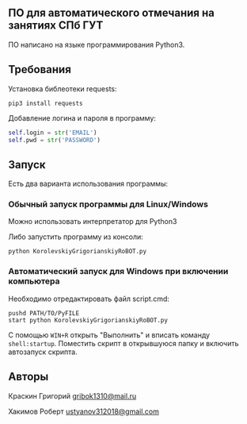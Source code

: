 ПО для автоматического отмечания на занятиях СПб ГУТ
----------------------------------------------------

ПО написано на языке программирования Python3.

Требования
----------

Установка библеотеки requests:

```
pip3 install requests
```

Добавление логина и пароля в программу:

```py
self.login = str('EMAIL')
self.pwd = str('PASSWORD')
```

Запуск
------

Есть два варианта использования программы:

### Обычный запуск программы для Linux/Windows ###

Можно использовать интерпретатор для Python3

Либо запустить программу из консоли:

```
python KorolevskiyGrigorianskiyRoBOT.py
```

### Автоматический запуск для Windows при включении компьютера ###

Необходимо отредактировать файл script.cmd:

```batch
pushd PATH/TO/PyFILE
start python KorolevskiyGrigorianskiyRoBOT.py
```

С помощью `WIN+R` открыть "Выполнить" и вписать команду `shell:startup`.
Поместить скрипт в открывшуюся папку и включить автозапуск скрипта.

Авторы
------

Краскин Григорий <gribok1310@mail.ru>

Хакимов Роберт <ustyanov312018@gmail.com>